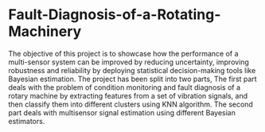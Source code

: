 # Fault-Diagnosis-of-a-Rotating-Machinery
The objective of this project is to showcase how the performance of a multi-sensor system can be improved by reducing uncertainty, improving robustness and reliability by deploying statistical decision-making tools like Bayesian estimation. The project has been split into two parts, The first part deals with the problem of condition monitoring and fault diagnosis of a rotary machine by extracting features from a set of vibration signals, and then classify them into different clusters using KNN algorithm. The second part deals with multisensor signal estimation using different Bayesian estimators.
